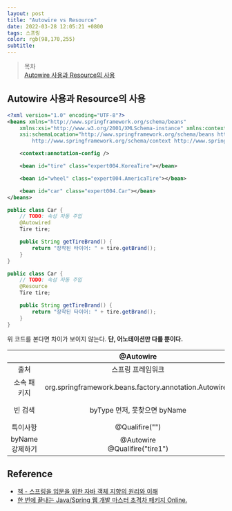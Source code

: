 ```yaml
---
layout: post 
title: "Autowire vs Resource"
date: 2022-03-28 12:05:21 +0800 
tags: 스프링
color: rgb(98,170,255)
subtitle:
---
```


> 목차 <br>
> [Autowire 사용과 Resource의 사용](#Autowire-사용과-Resource의-사용)<br>

 
## Autowire 사용과 Resource의 사용

```xml
<?xml version="1.0" encoding="UTF-8"?>
<beans xmlns="http://www.springframework.org/schema/beans"
	xmlns:xsi="http://www.w3.org/2001/XMLSchema-instance" xmlns:context="http://www.springframework.org/schema/context"
	xsi:schemaLocation="http://www.springframework.org/schema/beans http://www.springframework.org/schema/beans/spring-beans.xsd
		http://www.springframework.org/schema/context http://www.springframework.org/schema/context/spring-context-3.1.xsd">

	<context:annotation-config />

	<bean id="tire" class="expert004.KoreaTire"></bean>

	<bean id="wheel" class="expert004.AmericaTire"></bean>

	<bean id="car" class="expert004.Car"></bean>
</beans>
```

```java
public class Car {
    // TODO: 속성 자동 주입
	@Autowired
	Tire tire;

	public String getTireBrand() {
		return "장착된 타이어: " + tire.getBrand();
	}
}

public class Car {
    // TODO: 속성 자동 주입
    @Resource
    Tire tire;

    public String getTireBrand() {
        return "장착된 타이어: " + tire.getBrand();
    }
}
```

위 코드를 본다면 차이가 보이지 않는다. **단, 어노테이션만 다를 뿐이다.**

||@Autowire|@Resource|
|:---:|:---:|:---:|
|출처|스프링 프레임워크|표준 자바|
|소속 패키지|org.springframework.beans.factory.annotation.Autowired|import javax.annotation.Resource|
|빈 검색|byType 먼저, 못찾으면 byName| byName 먼저, 못찾으면 byType|
|특이사항|@Qualifire("")|name 어트리뷰트|
|byName 강제하기|@Autowire <br> @Qualifire("tire1")|@Resource(name = "tire1")|



## Reference
- [책 - 스프링을 입문을 위한 자바 객체 지향의 원리와 이해](https://www.aladin.co.kr/shop/wproduct.aspx?ItemId=55641908)
- [한 번에 끝내는 Java/Spring 웹 개발 마스터 초격차 패키지 Online.]()
